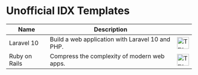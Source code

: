 # Unofficial IDX Templates

| Name | Description | |
| --- | --- | --- |
| Laravel 10 | Build a web application with Laravel 10 and PHP. | <a href="https://idx.google.com/new?template=https://github.com/arifnd/idx-templates/tree/main/laravel10"><img height="32" alt="Try in IDX" src="https://cdn.idx.dev/btn/try_dark_32.svg"></a> |
| Ruby on Rails | Compress the complexity of modern web apps. | <a href="https://idx.google.com/new?template=https://github.com/arifnd/idx-templates/tree/main/ruby-on-rails"><img height="32" alt="Try in IDX" src="https://cdn.idx.dev/btn/try_dark_32.svg"></a> |
